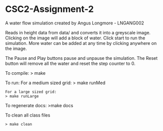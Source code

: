 # CSC2-Assignment-2

A water flow simulation created by Angus Longmore - LNGANG002

Reads in height data from data/ and converts it into a greyscale image.
Clicking on the image will add a block of water.
Click start to run the simulation.
More water can be added at any time by clicking anywhere on the image.

The Pause and Play buttons pause and unpause the simulation.
The Reset button will remove all the water and reset the step counter to 0.

To compile:
    > make

To run:
    For a medium sized grid:
    > make runMed 

    For a large sized grid:
    > make runLarge

To regenerate docs:
    >make docs

To clean all class files

    > make clean

